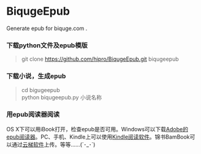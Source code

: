 BiqugeEpub
==========

Generate epub for biquge.com .

### 下载python文件及epub模版

> git clone https://github.com/hipro/BiqugeEpub.git biqugeepub 

### 下载小说，生成epub
  
> cd bigugeepub  
> python biqugeepub.py 小说名称

### 用epub阅读器阅读

OS X下可以用iBook打开，检查epub是否可用。Windows可以下载[Adobe的epub阅读器](http://www.adobe.com/products/digital-editions/download.html)。PC、手机、Kindle上可以使用[Kindle阅读软件](http://www.amazon.cn/gp/feature.html/ref=sa_menu_kindle_l2_f98968?ie=UTF8&docId=98968)。锦书BamBook可以通过[云梯软件](http://dlc2.sdo.com/FTP/ebook/20111010/1/snda_PCClient_0.98.zip)上传。等等……(´･_･`)
